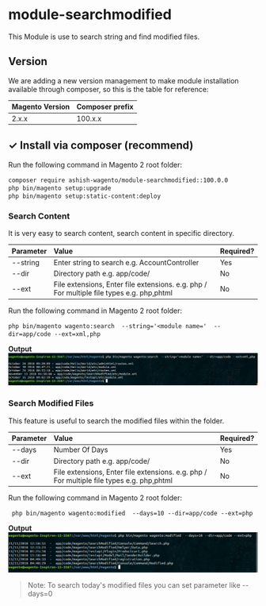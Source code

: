 # module-searchmodified
This Module is use to search string and find modified files.

## Version
We are adding a new version management to make module installation available through composer, so this is the table for reference: 

Magento Version | Composer prefix 
----            | ---- 
2.x.x           | 100.x.x

## ✓ Install via composer (recommend)
Run the following command in Magento 2 root folder:

```
composer require ashish-wagento/module-searchmodified::100.0.0
php bin/magento setup:upgrade
php bin/magento setup:static-content:deploy
```

### Search Content

It is very easy to search content, search content in specific directory. 

| Parameter  | Value  | Required? |
| :------------ |:---------------| :-----|
| --string | Enter string to search e.g. AccountController | Yes
| --dir  | Directory path e.g. app/code/ | No
| --ext  | File extensions, Enter file extensions. e.g. php / For multiple file types e.g. php,phtml | No

Run the following command in Magento 2 root folder:

```
php bin/magento wagento:search  --string='<module name='  --dir=app/code --ext=xml,php
```

**Output**
![](docs/images/search.png)

### Search Modified Files

This feature is useful to search the modified files within the folder.

| Parameter  | Value  | Required? |
| :------------ |:---------------| :-----|
| --days | Number Of Days | Yes
| --dir  | Directory path e.g. app/code/ | No
| --ext  | File extensions, Enter file extensions. e.g. php / For multiple file types e.g. php,phtml | No

Run the following command in Magento 2 root folder:

```
 php bin/magento wagento:modified  --days=10 --dir=app/code --ext=php
```

**Output**
![](docs/images/modified.png)

> Note: To search today's modified files you can set parameter like --days=0